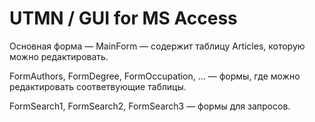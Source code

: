 # UTMN / GUI for MS Access

Основная форма — MainForm — содержит таблицу Articles, которую можно редактировать.

FormAuthors, FormDegree, FormOccupation, ... — формы, где можно редактировать соответвующие таблицы.

FormSearch1, FormSearch2, FormSearch3 — формы для запросов.
